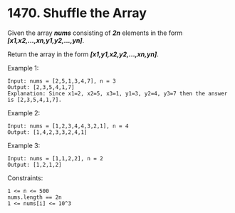# 1470. Shuffle the Array

Given the array ***nums*** consisting of ***2n*** elements in the form ***[x1,x2,...,xn,y1,y2,...,yn]***.

Return the array in the form ***[x1,y1,x2,y2,...,xn,yn]***.

Example 1:

```
Input: nums = [2,5,1,3,4,7], n = 3
Output: [2,3,5,4,1,7] 
Explanation: Since x1=2, x2=5, x3=1, y1=3, y2=4, y3=7 then the answer is [2,3,5,4,1,7].
```

Example 2:

```
Input: nums = [1,2,3,4,4,3,2,1], n = 4
Output: [1,4,2,3,3,2,4,1]
```

Example 3:

```
Input: nums = [1,1,2,2], n = 2
Output: [1,2,1,2]
```

Constraints:

```
1 <= n <= 500
nums.length == 2n
1 <= nums[i] <= 10^3
```
